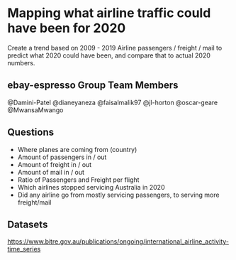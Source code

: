 # Mapping what airline traffic could have been for 2020
Create a trend based on 2009 - 2019 Airline passengers / freight / mail to predict what 2020 could have been, and compare that to actual 2020 numbers.

## ebay-espresso Group Team Members
@Damini-Patel
@dianeyaneza
@faisalmalik97
@jl-horton
@oscar-geare
@MwansaMwango

## Questions
* Where planes are coming from (country)
* Amount of passengers in / out
* Amount of freight in / out
* Amount of mail in / out
* Ratio of Passengers and Freight per flight
* Which airlines stopped servicing Australia in 2020
* Did any airline go from mostly servicing passengers, to serving more freight/mail


## Datasets
https://www.bitre.gov.au/publications/ongoing/international_airline_activity-time_series
